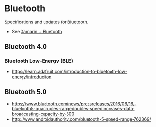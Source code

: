 # Bluetooth

Specifications and updates for Bluetooth.

* See [Xamarin + Bluetooth](/Mobile/Xamarin/Bluetooth.md)

## Bluetooth 4.0

### Bluetooth Low-Energy (BLE)

* https://learn.adafruit.com/introduction-to-bluetooth-low-energy/introduction

## Bluetooth 5.0

* https://www.bluetooth.com/news/pressreleases/2016/06/16/-bluetooth5-quadruples-rangedoubles-speedincreases-data-broadcasting-capacity-by-800
* http://www.androidauthority.com/bluetooth-5-speed-range-762369/

